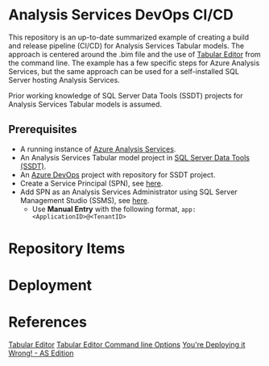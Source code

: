 # Analysis Services DevOps CI/CD

This repository is an up-to-date summarized example of creating a build and release pipeline (CI/CD) for Analysis Services Tabular models. The approach is centered around the .bim file and the use of <a href="https://github.com/otykier/TabularEditor">Tabular Editor</a> from the command line.  The example has a few specific steps for Azure Analysis Services, but the same approach can be used for a self-installed SQL Server hosting Analysis Services.

Prior working knowledge of SQL Server Data Tools (SSDT) projects for Analysis Services Tabular models is assumed.

## Prerequisites
* A running instance of <a href="https://azure.microsoft.com/en-us/services/analysis-services/">Azure Analysis Services</a>.
* An Analysis Services Tabular model project in <a href="https://docs.microsoft.com/en-us/sql/ssdt/download-sql-server-data-tools-ssdt?view=sql-server-ver15">SQL Server Data Tools (SSDT)</a>.
* An <a href="https://dev.azure.com/">Azure DevOps</a> project with repository for SSDT project.
* Create a Service Principal (SPN), see <a href="https://docs.microsoft.com/en-us/azure/active-directory/develop/howto-create-service-principal-portal#register-an-application-with-azure-ad-and-create-a-service-principal" target="_blank">here</a>.
* Add SPN as an Analysis Services Administrator using SQL Server Management Studio (SSMS), see <a href="https://docs.microsoft.com/en-us/azure/analysis-services/analysis-services-addservprinc-admins#using-sql-server-management-studio" target="_blank">here</a>.
  * Use <b>Manual Entry</b> with the following format, ```app:<ApplicationID>@<TenantID>```
  
# Repository Items

# Deployment

# References
<a href="https://github.com/otykier/TabularEditor">Tabular Editor</a>
<a href="https://github.com/otykier/TabularEditor/wiki/Command-line-Options">Tabular Editor Command line Options</a>
<a href="https://tabulareditor.com/2019/10/08/DevOps3.html">You're Deploying it Wrong! - AS Edition</a>  

  

 
 

